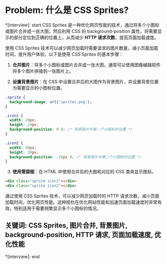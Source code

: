 # Problem: 什么是 CSS Sprites?

*[interview]: start
CSS Sprites 是一种优化网页性能的技术，通过将多个小图标或图片合并成一张大图，然后利用 CSS 的 background-position 属性，将需要显示的部分定位到正确的位置上，从而减少 **HTTP 请求次数**，提高页面加载速度。

使用 CSS Sprites 技术可以减少网页加载时需要请求的图片数量，减小页面加载时间，提升用户体验。以下是使用 CSS Sprites 的基本步骤：

1. **合并图片**：将多个小图标或图片合并成一张大图，通常可以使用图像编辑软件将多个图片拼接到一张图片上。

2. **设置背景图片**：在 CSS 中设置合并后的大图作为背景图片，并设置背景位置为需要显示的小图标位置。

```css
.sprite {
  background-image: url('sprites.png');
}

.icon1 {
  width: 20px;
  height: 20px;
  background-position: 0 0; /* 背景图片中第一个小图标的位置 */
}

.icon2 {
  width: 30px;
  height: 30px;
  background-position: -20px 0; /* 背景图片中第二个小图标的位置 */
}
```

3. **使用雪碧图**：在 HTML 中使用合并后的大图和对应的 CSS 类来显示图标。

```html
<div class="sprite icon1"></div>
<div class="sprite icon2"></div>
```

通过使用 CSS Sprites 技术，可以减少网页加载时的 HTTP 请求次数，减小页面加载时间，优化网页性能。这种技朹在优化网站性能和加速页面加载速度时非常有效，特别适用于需要频繁显示多个小图标的情况。

## 关键词: CSS Sprites, 图片合并, 背景图片, background-position, HTTP 请求, 页面加载速度, 优化性能
*[interview]: end
